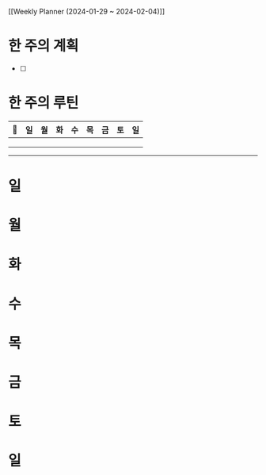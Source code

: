 [[Weekly Planner (2024-01-29 ~ 2024-02-04)]]
# 한 주의 계획
- [ ] 

# 한 주의 루틴
|             🐣             | 일  | 월  | 화  | 수  | 목  | 금  | 토  | 일  |
|:--------------------------:|:---:|:---:|:---:|:---:|:---:|:---:|:---:|:---:|
|  |   |     |     |     |     |     |     |     |
|               |   |     |     |     |     |     |     |     |
|               |   |     |     |     |     |     |     |     |

---
# 일 

# 월 

# 화 

# 수 

# 목 

# 금 

# 토 

# 일 

